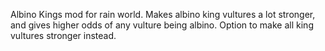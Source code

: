 Albino Kings mod for rain world.
Makes albino king vultures a lot stronger, and gives higher odds of any vulture being albino.
Option to make all king vultures stronger instead.
